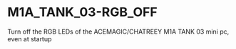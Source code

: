 # M1A_TANK_03-RGB_OFF
Turn off the RGB LEDs of the ACEMAGIC/CHATREEY M1A TANK 03 mini pc, even at startup
